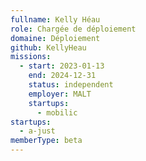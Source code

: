 ```yaml
---
fullname: Kelly Héau
role: Chargée de déploiement
domaine: Déploiement
github: KellyHeau
missions:
  - start: 2023-01-13
    end: 2024-12-31
    status: independent
    employer: MALT
    startups:
      - mobilic
startups:
  - a-just
memberType: beta
---
```

